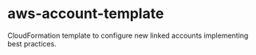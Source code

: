 # aws-account-template
CloudFormation template to configure new linked accounts implementing best practices.
